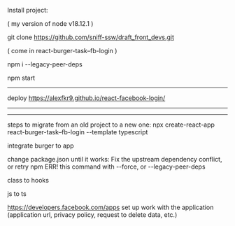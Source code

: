 Install project:

( my version of node v18.12.1 )

git clone https://github.com/sniff-ssw/draft_front_devs.git

( come in react-burger-task–fb-login )

npm i --legacy-peer-deps

npm start

-------------------------------------------------------

deploy
https://alexfkr9.github.io/react-facebook-login/

-------------------------------------------------------
-------------------------------------------------------



steps to migrate from an old project to a new one:
npx create-react-app react-burger-task–fb-login --template typescript

integrate burger to app

change package.json until it works:
Fix the upstream dependency conflict, or retry
npm ERR! this command with --force, or --legacy-peer-deps

class to hooks

js to ts

https://developers.facebook.com/apps
set up work with the application (application url, privacy policy,
request to delete data, etc.)




